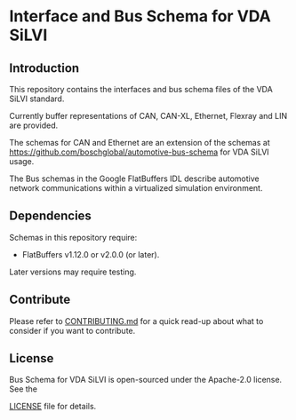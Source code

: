 <!---
  Copyright (c) 2021 for information on the respective copyright owner
  see the NOTICE file and/or the repository https://github.com/boschglobal/VDA-SiL-Standard

  SPDX-License-Identifier: Apache-2.0
-->

# Interface and Bus Schema for VDA SiLVI

## Introduction

This repository contains the interfaces and bus schema files of the VDA SiLVI standard.

Currently buffer representations of CAN, CAN-XL, Ethernet, Flexray and LIN are provided.

The schemas for CAN and Ethernet are an extension of the schemas at https://github.com/boschglobal/automotive-bus-schema for VDA SiLVI usage.

The Bus schemas in the Google FlatBuffers IDL describe automotive network communications within a virtualized simulation environment.

## Dependencies

Schemas in this repository require:

* FlatBuffers v1.12.0 or v2.0.0 (or later).

Later versions may require testing.

## Contribute

Please refer to [CONTRIBUTING.md](./CONTRIBUTING.md) for a quick read-up about what to consider if you want to contribute.

## License

Bus Schema for VDA SiLVI is open-sourced under the Apache-2.0 license. See the

[LICENSE](LICENSE) file for details.